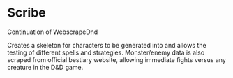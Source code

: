 # Scribe
Continuation of WebscrapeDnd

Creates a skeleton for characters to be generated into and allows the testing of different spells and strategies. Monster/enemy data is also scraped from official bestiary website, allowing immediate fights versus any creature in the D&D game.
